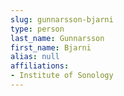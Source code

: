 ```yaml
---
slug: gunnarsson-bjarni
type: person
last_name: Gunnarsson
first_name: Bjarni
alias: null
affiliations:
- Institute of Sonology
---
```


